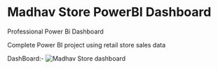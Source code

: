 # Madhav Store PowerBI Dashboard
Professional Power Bi Dashboard

Complete Power BI project using retail store sales data 

DashBoard:-
![Madhav Store dashboard](https://github.com/user-attachments/assets/53bae512-c995-45b2-ae35-ac2571dba73c)
